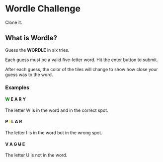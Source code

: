 # Wordle Challenge
Clone it.

## What is Wordle?

Guess the **WORDLE** in six tries.

Each guess must be a valid five-letter word. Hit the enter button to submit.

After each guess, the color of the tiles will change to show how close your guess was to the word.

### Examples

#### <span style="color:green">W</span> E A R Y

The letter W is in the word and in the correct spot.

#### P <span style="color:yellow">I</span> L A R

The letter I is in the word but in the wrong spot.

#### V A G <span style="text-decoration:line-through">U</span> E

The letter U is not in the word.
